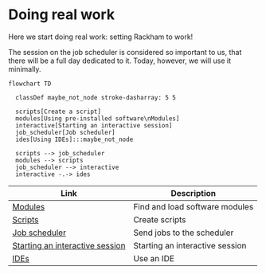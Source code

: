 # Doing real work

Here we start doing real work: setting Rackham to work!

The session on the job scheduler is considered so important to us,
that there will be a full day dedicated to it.
Today, however, we will use it minimally.

```mermaid
flowchart TD

  classDef maybe_not_node stroke-dasharray: 5 5

  scripts[Create a script]
  modules[Using pre-installed software\nModules]
  interactive[Starting an interactive session]
  job_scheduler[Job scheduler]
  ides[Using IDEs]:::maybe_not_node

  scripts --> job_scheduler
  modules --> scripts
  job_scheduler --> interactive
  interactive -.-> ides
```

Link                                                                          |Description
------------------------------------------------------------------------------|--------------------------------------------------------------------------
[Modules](../sessions/modules.md)                                             |Find and load software modules
[Scripts](../sessions/scripts.md)                                             |Create scripts
[Job scheduler](../sessions/job_scheduler.md)                                 |Send jobs to the scheduler
[Starting an interactive session](../sessions/start_interactive_session.md)   |Starting an interactive session
[IDEs](../sessions/ides.md)                                                   |Use an IDE

